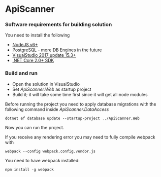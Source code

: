 # ApiScanner

### Software requirements for building solution
You need to install the following
- [NodeJS v6+](https://nodejs.org/en/download/)
- [PostgreSQL](https://www.postgresql.org/download/) - more DB Engines in the future
- [VisualStudio 2017 update 15.3+](https://www.visualstudio.com/downloads/)
- [.NET Core 2.0+ SDK](https://dot.net/core)

### Build and run
- Open the solution in VisualStudio
- Set _ApiScanner.Web_ as startup project
- Build it; it will take some time first since it will get all node modules

Before running the project you need to apply database migrations with the following command inside _ApiScanner.DataAccess_

`dotnet ef database update --startup-project ../ApiScanner.Web`

Now you can run the project.

If you receive any rendering error you may need to fully compile webpack with

`webpack --config webpack.config.vendor.js`

You need to have webpack installed:

`npm install -g webpack`
